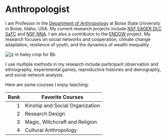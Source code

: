 # Anthropologist
I am Professor in the [Department of Anthropology](https://www.boisestate.edu/anthropology/) at Boise State University in Boise, Idaho, USA. My current research projects include [NSF EAGER DLC SaTC](https://www.nsf.gov/awardsearch/showAward?AWD_ID=2210082) and [NSF NNA](https://www.nsf.gov/awardsearch/showAward?AWD_ID=2126794). I am also a contributor to the [ENDOW](https://endowproject.github.io/) project. My research focuses on social networks and cooperation, climate change adaptation, resilience of youth, and the dynamics of wealth inequality.

![jz in haley crop for Bb](https://github.com/user-attachments/assets/e85124bc-3926-4e0f-8919-50250b28d5df)

I use multiple methods in my research include participant observation and ethnography, experimental games, reproductive histories and demography, and social network analysis.

Here are some courses I enjoy teaching:

| Rank | Favorite Courses |
|-----:|---------------|
|     1|    Kinship and Social Organization           |
|     2|    Research Design           |
|     3|    Magic, Witchcraft and Religion           |
|     4|    Cultural Anthropology           |
